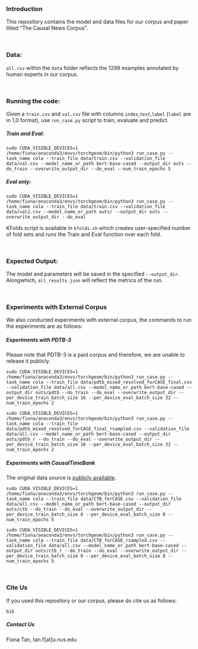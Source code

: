 ### Introduction
This repository contains the model and data files for our corpus and paper titled "The Causal News Corpus".

<br>

### Data:
`all.csv` within the `data` folder reflects the 1298 examples annotated by human experts in our corpus.

<br>

### Running the code:
Given a `train.csv` and `val.csv` file with columns `index`,`text`,`label` (`label` are in 1,0 format), use `run_case.py` script to train, evaluate and predict.

##### Train and Eval:
`
sudo CUDA_VISIBLE_DEVICES=1 /home/fiona/anaconda3/envs/torchgeom/bin/python3 run_case.py --task_name cola --train_file data/train.csv --validation_file data/val.csv --model_name_or_path bert-base-cased --output_dir outs --do_train --overwrite_output_dir --do_eval --num_train_epochs 5
`
##### Eval only:
`sudo CUDA_VISIBLE_DEVICES=1 /home/fiona/anaconda3/envs/torchgeom/bin/python3 run_case.py --task_name cola --train_file data/train.csv --validation_file data/val2.csv --model_name_or_path outs/ --output_dir outs --overwrite_output_dir --do_eval
`

KFolds script is available in `kfolds.sh` which creates user-specified number of fold sets and runs the Train and Eval function over each fold.

<br>

### Expected Output:

The model and parameters will be saved in the specified `--output_dir`. Alongwhich, `all_results.json` will reflect the metrics of the run.

<br>

### Experiments with External Corpus

We also conducted experiments with external corpus, the commands to run the experiments are as follows:

##### Experiments with PDTB-3
Please note that PDTB-3 is a paid corpus and therefore, we are unable to release it publicly.

`
sudo CUDA_VISIBLE_DEVICES=1 /home/fiona/anaconda3/envs/torchgeom/bin/python3 run_case.py --task_name cola --train_file data/pdtb_mixed_resolved_forCASE_final.csv --validation_file data/all.csv --model_name_or_path bert-base-cased --output_dir outs/pdtb --do_train --do_eval --overwrite_output_dir --per_device_train_batch_size 16 --per_device_eval_batch_size 32 --num_train_epochs 2
`

`
sudo CUDA_VISIBLE_DEVICES=1 /home/fiona/anaconda3/envs/torchgeom/bin/python3 run_case.py --task_name cola --train_file data/pdtb_mixed_resolved_forCASE_final_rsampled.csv --validation_file data/all.csv --model_name_or_path bert-base-cased --output_dir outs/pdtb_r --do_train --do_eval --overwrite_output_dir --per_device_train_batch_size 16 --per_device_eval_batch_size 32 --num_train_epochs 2
`

##### Experiments with CausalTimeBank
The original data source is [publicly available](https://hlt-nlp.fbk.eu/technologies/causal-timebank).

`
sudo CUDA_VISIBLE_DEVICES=1 /home/fiona/anaconda3/envs/torchgeom/bin/python3 run_case.py --task_name cola --train_file data/CTB_forCASE.csv --validation_file data/all.csv --model_name_or_path bert-base-cased --output_dir outs/ctb --do_train --do_eval --overwrite_output_dir --per_device_train_batch_size 8 --per_device_eval_batch_size 8 --num_train_epochs 5
`

`
sudo CUDA_VISIBLE_DEVICES=1 /home/fiona/anaconda3/envs/torchgeom/bin/python3 run_case.py --task_name cola --train_file data/CTB_forCASE_rsampled.csv --validation_file data/all.csv --model_name_or_path bert-base-cased --output_dir outs/ctb_r --do_train --do_eval --overwrite_output_dir --per_device_train_batch_size 8 --per_device_eval_batch_size 8 --num_train_epochs 5
`

<br>

### Cite Us
If you used this repository or our corpus, please do cite us as follows:
```
bib
```

##### Contact Us
Fiona Tan, tan.f[at]u.nus.edu